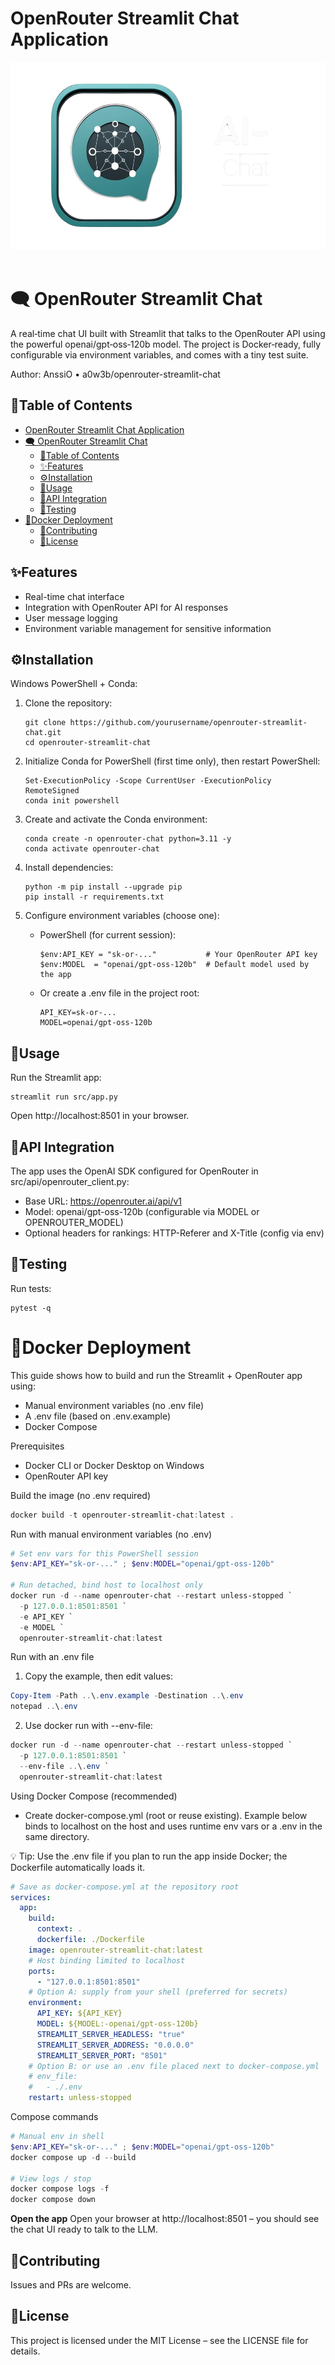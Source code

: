 # OpenRouter Streamlit Chat Application

<p align="center">
  <img src="image/ai-chat.png" alt="AI-Chat" height="300">
  &nbsp;&nbsp;&nbsp;
</p>




# 🗨️ OpenRouter Streamlit Chat 
A real‑time chat UI built with Streamlit that talks to the OpenRouter API using the powerful openai/gpt‑oss‑120b model. The project is Docker‑ready, fully configurable via environment variables, and comes with a tiny test suite.

Author: AnssiO • a0w3b/openrouter-streamlit-chat

## 📖Table of Contents 

- [OpenRouter Streamlit Chat Application](#openrouter-streamlit-chat-application)
- [🗨️ OpenRouter Streamlit Chat](#️-openrouter-streamlit-chat)
  - [📖Table of Contents](#table-of-contents)
  - [✨Features](#features)
  - [⚙️Installation](#️installation)
  - [🚀Usage](#usage)
  - [🔌API Integration](#api-integration)
  - [🧪Testing](#testing)
- [🐳Docker Deployment](#docker-deployment)
  - [🤝Contributing](#contributing)
  - [📜License](#license)

## ✨Features 

- Real-time chat interface
- Integration with OpenRouter API for AI responses
- User message logging
- Environment variable management for sensitive information

## ⚙️Installation 

Windows PowerShell + Conda:

1. Clone the repository:
   ```
   git clone https://github.com/yourusername/openrouter-streamlit-chat.git
   cd openrouter-streamlit-chat
   ```

2. Initialize Conda for PowerShell (first time only), then restart PowerShell:
   ```
   Set-ExecutionPolicy -Scope CurrentUser -ExecutionPolicy RemoteSigned
   conda init powershell
   ```

3. Create and activate the Conda environment:
   ```
   conda create -n openrouter-chat python=3.11 -y
   conda activate openrouter-chat
   ```

4. Install dependencies:
   ```
   python -m pip install --upgrade pip
   pip install -r requirements.txt
   ```

5. Configure environment variables (choose one):

   - PowerShell (for current session):
     ```
     $env:API_KEY = "sk-or-..."           # Your OpenRouter API key
     $env:MODEL  = "openai/gpt-oss-120b"  # Default model used by the app
     ```

   - Or create a .env file in the project root:
     ```
     API_KEY=sk-or-...
     MODEL=openai/gpt-oss-120b
     ```

## 🚀Usage 

Run the Streamlit app:
```
streamlit run src/app.py
```
Open http://localhost:8501 in your browser.

## 🔌API Integration 

The app uses the OpenAI SDK configured for OpenRouter in src/api/openrouter_client.py:
- Base URL: https://openrouter.ai/api/v1
- Model: openai/gpt-oss-120b (configurable via MODEL or OPENROUTER_MODEL)
- Optional headers for rankings: HTTP-Referer and X-Title (config via env)

## 🧪Testing 

Run tests:
```
pytest -q
```


# 🐳Docker Deployment 

This guide shows how to build and run the Streamlit + OpenRouter app using:
- Manual environment variables (no .env file)
- A .env file (based on .env.example)
- Docker Compose

Prerequisites
- Docker CLI or Docker Desktop on Windows
- OpenRouter API key

Build the image (no .env required)
```powershell
docker build -t openrouter-streamlit-chat:latest .
```

Run with manual environment variables (no .env)
```powershell
# Set env vars for this PowerShell session
$env:API_KEY="sk-or-..." ; $env:MODEL="openai/gpt-oss-120b"

# Run detached, bind host to localhost only
docker run -d --name openrouter-chat --restart unless-stopped `
  -p 127.0.0.1:8501:8501 `
  -e API_KEY `
  -e MODEL `
  openrouter-streamlit-chat:latest
```

Run with an .env file
1) Copy the example, then edit values:
```powershell
Copy-Item -Path ..\.env.example -Destination ..\.env
notepad ..\.env
```
2) Use docker run with --env-file:
```powershell
docker run -d --name openrouter-chat --restart unless-stopped `
  -p 127.0.0.1:8501:8501 `
  --env-file ..\.env `
  openrouter-streamlit-chat:latest
```

Using Docker Compose (recommended)
- Create docker-compose.yml (root or reuse existing). Example below binds to localhost on the host and uses runtime env vars or a .env in the same directory.

💡 Tip: Use the .env file if you plan to run the app inside Docker; the Dockerfile automatically loads it.

```yaml
# Save as docker-compose.yml at the repository root
services:
  app:
    build:
      context: .
      dockerfile: ./Dockerfile
    image: openrouter-streamlit-chat:latest
    # Host binding limited to localhost
    ports:
      - "127.0.0.1:8501:8501"
    # Option A: supply from your shell (preferred for secrets)
    environment:
      API_KEY: ${API_KEY}
      MODEL: ${MODEL:-openai/gpt-oss-120b}
      STREAMLIT_SERVER_HEADLESS: "true"
      STREAMLIT_SERVER_ADDRESS: "0.0.0.0"
      STREAMLIT_SERVER_PORT: "8501"
    # Option B: or use an .env file placed next to docker-compose.yml
    # env_file:
    #   - ./.env
    restart: unless-stopped
```

Compose commands
```powershell
# Manual env in shell
$env:API_KEY="sk-or-..." ; $env:MODEL="openai/gpt-oss-120b"
docker compose up -d --build

# View logs / stop
docker compose logs -f
docker compose down
```

**Open the app**
Open your browser at http://localhost:8501 – you should see the chat UI ready to talk to the LLM.

## 🤝Contributing 

Issues and PRs are welcome.

## 📜License 

This project is licensed under the MIT License – see the LICENSE file for details.
